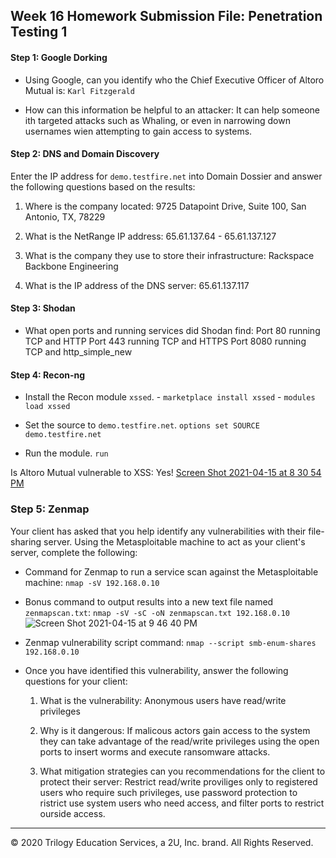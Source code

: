 ## Week 16 Homework Submission File: Penetration Testing 1

#### Step 1: Google Dorking

- Using Google, can you identify who the Chief Executive Officer of Altoro Mutual is: 
      ```
      Karl Fitzgerald
      ```

- How can this information be helpful to an attacker: 
      It can help someone ith targeted attacks such as Whaling, or even in narrowing down usernames wien attempting to gain access to systems.

#### Step 2: DNS and Domain Discovery

Enter the IP address for `demo.testfire.net` into Domain Dossier and answer the following questions based on the results:

  1. Where is the company located: 
        9725 Datapoint Drive, Suite 100, San Antonio, TX, 78229

  2. What is the NetRange IP address:
        65.61.137.64 - 65.61.137.127

  3. What is the company they use to store their infrastructure:
        Rackspace Backbone Engineering

  4. What is the IP address of the DNS server:
        65.61.137.117

#### Step 3: Shodan

- What open ports and running services did Shodan find: 
      Port 80 running TCP and HTTP
      Port 443 running TCP and HTTPS
      Port 8080 running TCP and http_simple_new

#### Step 4: Recon-ng

- Install the Recon module `xssed`. 
      - `marketplace install xssed`
      - `modules load xssed`

- Set the source to `demo.testfire.net`. 
      `options set SOURCE demo.testfire.net`

- Run the module.
       `run`

Is Altoro Mutual vulnerable to XSS: 
      Yes!
[Screen Shot 2021-04-15 at 8 30 54 PM](https://user-images.githubusercontent.com/33046751/114958858-7e047080-9e29-11eb-81f5-f1ff570f2f09.png)

### Step 5: Zenmap

Your client has asked that you help identify any vulnerabilities with their file-sharing server. Using the Metasploitable machine to act as your client's server, complete the following:

- Command for Zenmap to run a service scan against the Metasploitable machine: 
      `nmap -sV 192.168.0.10`
 
- Bonus command to output results into a new text file named `zenmapscan.txt`: 
      `nmap -sV -sC -oN zenmapscan.txt 192.168.0.10`
  ![Screen Shot 2021-04-15 at 9 46 40 PM](https://user-images.githubusercontent.com/33046751/114964362-2f100880-9e34-11eb-8ea5-b2f21eef95f0.png)

- Zenmap vulnerability script command:
      `nmap --script smb-enum-shares 192.168.0.10`

- Once you have identified this vulnerability, answer the following questions for your client:
  1. What is the vulnerability: 
        Anonymous users have read/write privileges

  2. Why is it dangerous:
        If malicous actors gain access to the system they can take advantage of the read/write privileges using the open ports to insert worms and execute ransomware attacks.

  3. What mitigation strategies can you recommendations for the client to protect their server:
        Restrict read/write proviliges only to registered users who require such privileges, use password protection to ristrict use system users who need access, and filter ports to restrict ourside access.

---
© 2020 Trilogy Education Services, a 2U, Inc. brand. All Rights Reserved.  


